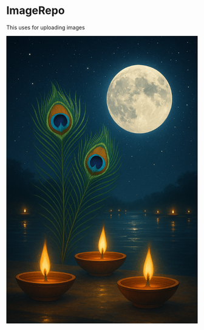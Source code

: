 # ImageRepo
This uses for uploading images


![Alt text of the image](https://github.com/shyam1234/ImageRepo/blob/main/ChatGPT%20Image%20Oct%206%2C%202025%2C%2008_17_39%20AM.png
)
